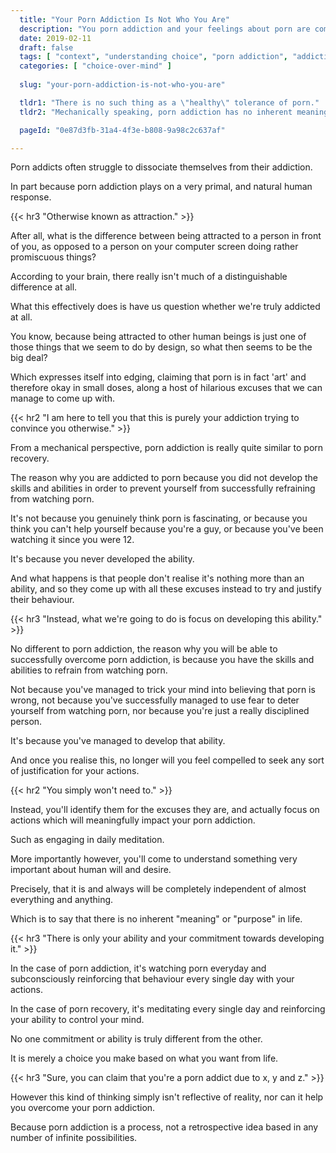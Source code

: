 ```yaml
---
  title: "Your Porn Addiction Is Not Who You Are"
  description: "You porn addiction and your feelings about porn are completely separate from who you actually are."
  date: 2019-02-11
  draft: false
  tags: [ "context", "understanding choice", "porn addiction", "addiction", "awareness", "nofap", "neverfap", "neverfap deluxe" ]
  categories: [ "choice-over-mind" ]
  
  slug: "your-porn-addiction-is-not-who-you-are"

  tldr1: "There is no such thing as a \"healthy\" tolerance of porn."
  tldr2: "Mechanically speaking, porn addiction has no inherent meaning. It is merely a self-reinforcing process."

  pageId: "0e87d3fb-31a4-4f3e-b808-9a98c2c637af"

---
```


<!-- Written, just need to update metadata. -->

<!-- Will Need One Edit -->

Porn addicts often struggle to dissociate themselves from their addiction.

In part because porn addiction plays on a very primal, and natural human response.


{{< hr3 "Otherwise known as attraction." >}}


After all, what is the difference between being attracted to a person in front of you, as opposed to a person on your computer screen doing rather promiscuous things?

According to your brain, there really isn't much of a distinguishable difference at all. 

What this effectively does is have us question whether we're truly addicted at all.

You know, because being attracted to other human beings is just one of those things that we seem to do by design, so what then seems to be the big deal?

Which expresses itself into edging, claiming that porn is in fact 'art' and therefore okay in small doses, along a host of hilarious excuses that we can manage to come up with.


{{< hr2 "I am here to tell you that this is purely your addiction trying to convince you otherwise." >}}


From a mechanical perspective, porn addiction is really quite similar to porn recovery.

The reason why you are addicted to porn because you did not develop the skills and abilities in order to prevent yourself from successfully refraining from watching porn. 

It's not because you genuinely think porn is fascinating, or because you think you can't help yourself because you're a guy, or because you've been watching it since you were 12. 

It's because you never developed the ability.

And what happens is that people don't realise it's nothing more than an ability, and so they come up with all these excuses instead to try and justify their behaviour.


{{< hr3 "Instead, what we're going to do is focus on developing this ability." >}}


No different to porn addiction, the reason why you will be able to successfully overcome porn addiction, is because you have the skills and abilities to refrain from watching porn.

Not because you've managed to trick your mind into believing that porn is wrong, not because you've successfully managed to use fear to deter yourself from watching porn, nor because you're just a really disciplined person. 

It's because you've managed to develop that ability.

And once you realise this, no longer will you feel compelled to seek any sort of justification for your actions.


{{< hr2 "You simply won't need to." >}}


Instead, you'll identify them for the excuses they are, and actually focus on actions which will meaningfully impact your porn addiction.

Such as engaging in daily meditation.

More importantly however, you'll come to understand something very important about human will and desire.

Precisely, that it is and always will be completely independent of almost everything and anything.

Which is to say that there is no inherent "meaning" or "purpose" in life.


{{< hr3 "There is only your ability and your commitment towards developing it." >}}


In the case of porn addiction, it's watching porn everyday and subconsciously reinforcing that behaviour every single day with your actions.

In the case of porn recovery, it's meditating every single day and reinforcing your ability to control your mind.

No one commitment or ability is truly different from the other.

It is merely a choice you make based on what you want from life.

{{< hr3 "Sure, you can claim that you're a porn addict due to x, y and z." >}}


However this kind of thinking simply isn't reflective of reality, nor can it help you overcome your porn addiction.

Because porn addiction is a process, not a retrospective idea based in any number of infinite possibilities.

